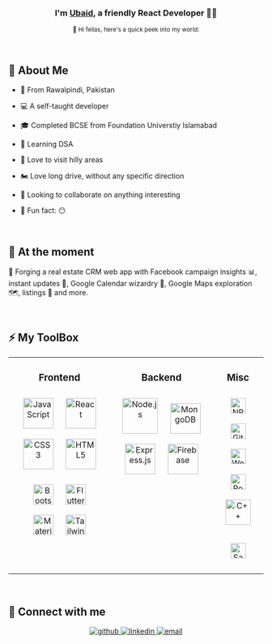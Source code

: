 ### <p align="center">I'm [Ubaid](https://www.linkedin.com/in/ubaid-ur-rehman-se/), a friendly React Developer 👨‍💻</p>

<p align="center"><sub>👋 Hi fellas, here's a quick peek into my world:</sub></p>

<br/>

## 🌟 About Me
- 📍  From Rawalpindi, Pakistan
- 💻 A self-taught developer
- 🎓 Completed BCSE from Foundation Universtiy Islamabad
- 🌱 Learning DSA
- 🗻 Love to visit hilly areas
- 🏍  Love long drive, without any specific direction
- 👯 Looking to collaborate on anything interesting

- 🎉 Fun fact: 😶
<br/>

## 👀 At the moment
🏢 Forging a real estate CRM web app with Facebook campaign insights 📊, instant updates 🔗, Google Calendar wizardry 📅, Google Maps exploration 🗺️, listings 📃 and more.

</br>

## ⚡ My ToolBox
<table width="100%"><tr><td valign="top" width="40%">


### <p align="center">Frontend</p>  
<div align="center">  
  <a href="https://www.javascript.com/" target="_blank"><img style="margin: 10px" src="https://profilinator.rishav.dev/skills-assets/javascript-original.svg" alt="JavaScript" height="60" /></a>
<a href="https://reactjs.org/" target="_blank"><img style="margin: 10px" src="https://profilinator.rishav.dev/skills-assets/react-original-wordmark.svg" alt="React" height="60" /></a>  
<a href="https://www.w3schools.com/css/" target="_blank"><img style="margin: 10px" src="https://profilinator.rishav.dev/skills-assets/css3-original-wordmark.svg" alt="CSS3" height="60px" /></a>  
<a href="https://en.wikipedia.org/wiki/HTML5" target="_blank"><img style="margin: 10px" src="https://profilinator.rishav.dev/skills-assets/html5-original-wordmark.svg" alt="HTML5" height="60px" /></a>  

  <div align="center" style="margin-top: 10px">
<a href="https://getbootstrap.com/" target="_blank"><img style="margin: 10px" src="https://cdn.worldvectorlogo.com/logos/bootstrap-5-1.svg" alt="Bootstrap" height="40px" /></a>  
<a href="https://flutter.dev/" target="_blank"><img style="margin: 10px" src="https://profilinator.rishav.dev/skills-assets/flutterio-icon.svg" alt="Flutter" height="40px" /></a>  
  <a href="https://mui.com/" target="_blank"><img style="margin: 10px" src="https://cdn.worldvectorlogo.com/logos/material-ui-1.svg" alt="Material UI" height="40px" /></a>
  <a href="https://tailwindcss.com/" target="_blank"><img style="margin: 10px" src="https://cdn.worldvectorlogo.com/logos/tailwind-css-2.svg" alt="Tailwind CSS" height="40px" /></a>
  </div>
</div>

</td><td valign="top" width="40%">



### <p align="center">Backend</p>
<div align="center">  
  <a href="https://nodejs.org/" target="_blank"><img style="margin: 10px" src="https://profilinator.rishav.dev/skills-assets/nodejs-original-wordmark.svg" alt="Node.js" height="70px" /></a> 
<a href="https://www.mongodb.com/" target="_blank"><img style="margin: 10px" src="https://profilinator.rishav.dev/skills-assets/mongodb-original-wordmark.svg" alt="MongoDB" height="60px" /></a>  
<a href="https://expressjs.com/" target="_blank"><img style="margin: 10px" src="https://img.icons8.com/?size=512&id=z228V7A9QyTv&format=png" alt="Express.js" height="60px" /></a>  
  <a href="https://firebase.google.com/" target="_blank"><img style="margin: 10px" src="https://www.vectorlogo.zone/logos/firebase/firebase-icon.svg" alt="Firebase" height="60px" /></a>  
</div>

</td><td valign="top" width="40%">



### <p align="center">Misc</p>  
<div align="center">  
<a href="https://www.npmjs.com/" target="_blank"><img style="margin: 10px" src="https://seeklogo.com/images/N/npm-node-package-manager-logo-DE93649ED1-seeklogo.com.png" alt="NPM" height="30" /></a>  
<a href="https://github.com/" target="_blank"><img style="margin: 10px" src="https://profilinator.rishav.dev/skills-assets/git-scm-icon.svg" alt="Git" height="30" /></a> 
    <a href="https://socket.io/" target="_blank"><img style="margin: 10px" src="https://cdn.worldvectorlogo.com/logos/socket-io-1.svg" alt="WebSockets" height="30" /></a> 
   <a href="https://www.postman.com/" target="_blank"><img style="margin: 10px" src="https://www.svgrepo.com/show/354202/postman-icon.svg" alt="Postman" height="30" /></a> 
  <a href="https://www.cplusplus.com/" target="_blank"><img style="margin: 10px" src="https://profilinator.rishav.dev/skills-assets/cplusplus-original.svg" alt="C++" height="50" /></a>  
 
  <a href="https://sass-lang.com/" target="_blank"><img style="margin: 10px" src="https://www.vectorlogo.zone/logos/sass-lang/sass-lang-ar21.svg" alt="Sass" height="30" /></a> 

</div>

</td></tr></table>  

<br/>

## 🤝 Connect with me  
<div align="center">
<a href="https://github.com/ubaid541" target="_blank">
<img src=https://img.shields.io/badge/github-%2324292e.svg?&style=for-the-badge&logo=github&logoColor=white alt=github style="margin-bottom: 5px;" />
</a>
<a href="https://linkedin.com/in/ubaid-ur-rehman-se/" target="_blank">
<img src=https://img.shields.io/badge/linkedin-%231E77B5.svg?&style=for-the-badge&logo=linkedin&logoColor=white alt=linkedin style="margin-bottom: 5px;" />
</a>
  <a href="mailto:ubaidrehmanse@gmail.com" target="_blank">
<img src=https://img.shields.io/badge/email-%2324292e.svg?&style=for-the-badge&logo=google&logoColor=white alt=email style="margin-bottom: 5px;" />
</a>
</div> 
